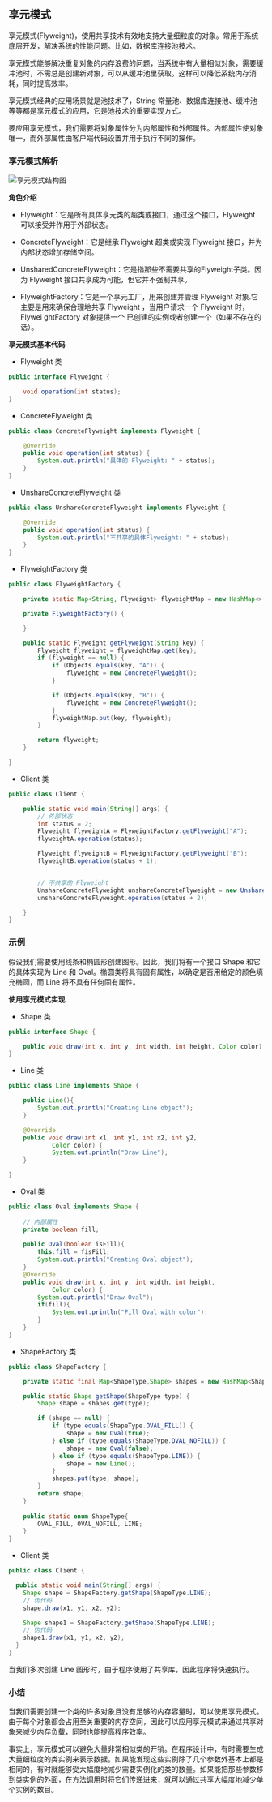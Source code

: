 ## 享元模式

享元模式(Flyweight)，使用共享技术有效地支持大量细粒度的对象。常用于系统底层开发，解决系统的性能问题。比如，数据库连接池技术。

享元模式能够解决重复对象的内存浪费的问题，当系统中有大量相似对象，需要缓冲池时，不需总是创建新对象，可以从缓冲池里获取。这样可以降低系统内存消耗，同时提高效率。

享元模式经典的应用场景就是池技术了，String 常量池、数据库连接池、缓冲池等等都是享元模式的应用，它是池技术的重要实现方式。

要应用享元模式，我们需要将对象属性分为内部属性和外部属性。内部属性使对象唯一，而外部属性由客户端代码设置并用于执行不同的操作。

### 享元模式解析

![享元模式结构图](./asset/imgs/flyweight.png)

**角色介绍**

- Flyweight：它是所有具体享元类的超类或接口，通过这个接口，Flyweight 可以接受并作用于外部状态。

- ConcreteFlyweight：它是继承 Flyweight 超类或实现 Flyweight 接口，并为内部状态增加存储空间。

- UnsharedConcreteFlyweight：它是指那些不需要共享的Flyweight子类。因为 Flyweight 接口共享成为可能，但它并不强制共享。

- FlyweightFactory：它是一个享元工厂，用来创建并管理 Flyweight 对象.它主要是用来确保合理地共享 Flyweight ，当用户请求一个 Flyweight 时，Flywei ghtFactory 对象提供一个 已创建的实例或者创建一个（如果不存在的话）。

**享元模式基本代码**

- Flyweight 类

```java
public interface Flyweight {

    void operation(int status);
}
```

- ConcreteFlyweight 类

```java
public class ConcreteFlyweight implements Flyweight {

    @Override
    public void operation(int status) {
        System.out.println("具体的 Flyweight: " + status);
    }
}
```

- UnshareConcreteFlyweight 类

```java
public class UnshareConcreteFlyweight implements Flyweight {

    @Override
    public void operation(int status) {
        System.out.println("不共享的具体Flyweight: " + status);
    }
}
```

- FlyweightFactory 类

```java
public class FlyweightFactory {

    private static Map<String, Flyweight> flyweightMap = new HashMap<>();

    private FlyweightFactory() {

    }

    public static Flyweight getFlyweight(String key) {
        Flyweight flyweight = flyweightMap.get(key);
        if (flyweight == null) {
            if (Objects.equals(key, "A")) {
                flyweight = new ConcreteFlyweight();
            }

            if (Objects.equals(key, "B")) {
                flyweight = new ConcreteFlyweight();
            }
            flyweightMap.put(key, flyweight);
        }

        return flyweight;
    }

}
```

- Client 类

```java
public class Client {

    public static void main(String[] args) {
        // 外部状态
        int status = 2;
        Flyweight flyweightA = FlyweightFactory.getFlyweight("A");
        flyweightA.operation(status);

        Flyweight flyweightB = FlyweightFactory.getFlyweight("B");
        flyweightB.operation(status + 1);


        // 不共享的 Flyweight
        UnshareConcreteFlyweight unshareConcreteFlyweight = new UnshareConcreteFlyweight();
        unshareConcreteFlyweight.operation(status + 2);

    }
}
```

### 示例

假设我们需要使用线条和椭圆形创建图形。因此，我们将有一个接口 Shape 和它的具体实现为 Line 和 Oval。椭圆类将具有固有属性，以确定是否用给定的颜色填充椭圆，而 Line 将不具有任何固有属性。

**使用享元模式实现**

- Shape 类

```java
public interface Shape {

	public void draw(int x, int y, int width, int height, Color color);
}
```

- Line 类

```java
public class Line implements Shape {

	public Line(){
		System.out.println("Creating Line object");
	}

	@Override
	public void draw(int x1, int y1, int x2, int y2,
			Color color) {
			System.out.println("Draw Line");
	}

}
```

- Oval 类

```java
public class Oval implements Shape {
	
	// 内部属性
	private boolean fill;
	
	public Oval(boolean isFill){
		this.fill = fisFill;
		System.out.println("Creating Oval object");
	}
	@Override
	public void draw(int x, int y, int width, int height,
			Color color) {
		System.out.println("Draw Oval");
		if(fill){
			System.out.println("Fill Oval with color");
		}
	}
}
```

- ShapeFactory 类

```java
public class ShapeFactory {

	private static final Map<ShapeType,Shape> shapes = new HashMap<ShapeType,Shape>();

	public static Shape getShape(ShapeType type) {
		Shape shape = shapes.get(type);

		if (shape == null) {
			if (type.equals(ShapeType.OVAL_FILL)) {
				shape = new Oval(true);
			} else if (type.equals(ShapeType.OVAL_NOFILL)) {
				shape = new Oval(false);
			} else if (type.equals(ShapeType.LINE)) {
				shape = new Line();
			}
			shapes.put(type, shape);
		}
		return shape;
	}
	
	public static enum ShapeType{
		OVAL_FILL, OVAL_NOFILL, LINE;
	}
}
```

- Client 类

```java
public class Client {

  public static void main(String[] args) {
    Shape shape = ShapeFactory.getShape(ShapeType.LINE);
    // 伪代码
    shape.draw(x1, y1, x2, y2);

    Shape shape1 = ShapeFactory.getShape(ShapeType.LINE);
    // 伪代码
    shape1.draw(x1, y1, x2, y2);
  }
}
```

当我们多次创建 Line 图形时，由于程序使用了共享库，因此程序将快速执行。

### 小结

当我们需要创建一个类的许多对象且没有足够的内存容量时，可以使用享元模式。由于每个对象都会占用至关重要的内存空间，因此可以应用享元模式来通过共享对象来减少内存负载，同时也能提高程序效率。

事实上，享元模式可以避免大量非常相似类的开销。在程序设计中，有时需要生成大量细粒度的类实例来表示数据。如果能发现这些实例除了几个参数外基本上都是相同的，有时就能够受大幅度地减少需要实例化的类的数量。如果能把那些参数移到类实例的外面，在方法调用时将它们传递进来，就可以通过共享大幅度地减少单个实例的数目。
